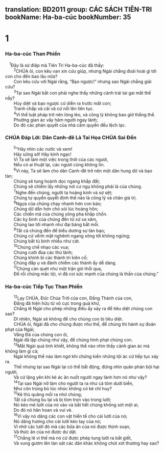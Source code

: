 translation: BD2011
group: CÁC SÁCH TIÊN-TRI
bookName: Ha-ba-cúc 
bookNumber: 35
-------

<div class="title"><h1>1</h1><h3>Ha-ba-cúc Than Phiền</h3></div>
<span class="verse ha_1_1"> <sup>1</sup>Ðây là sứ điệp mà Tiên Tri Ha-ba-cúc đã thấy:<br/></span>
<span class="verse ha_1_2">  <sup>2</sup>CHÚA ôi, con kêu van xin cứu giúp, nhưng Ngài chẳng đoái hoài gì tới con cho đến bao lâu nữa?<br/>  Con kêu cứu với Ngài rằng, “Bạo ngược!” nhưng sao Ngài chẳng giải cứu?<br/></span>
<span class="verse ha_1_3">  <sup>3</sup>Tại sao Ngài bắt con phải nghe thấy những cảnh trái tai gai mắt thế nầy?<br/>  Hủy diệt và bạo ngược cứ diễn ra trước mắt con;<br/>  Tranh chấp và cãi vã cứ nổi lên liên tục.<br/></span>
<span class="verse ha_1_4">  <sup>4</sup>Vì thế luật pháp trở nên lỏng lẻo, và công lý không bao giờ thắng thế.<br/>  Phường gian ác vây hãm người ngay lành;<br/>  Do đó các phán quyết của nhà cầm quyền đều lệch lạc.<br/></span>
<div class="title"><h3>CHÚA Ðáp Lời: Dân Canh-đê Là Tai Họa CHÚA Sai Ðến</h3></div>
<span class="verse ha_1_5">  <sup>5</sup>“Hãy nhìn các nước và xem!<br/>  Hãy sững sờ! Hãy kinh ngạc!<br/>  Vì Ta sẽ làm một việc trong thời của các ngươi,<br/>  Nếu có ai thuật lại, các ngươi cũng không tin.<br/></span>
<span class="verse ha_1_6">  <sup>6</sup>Vì này, Ta sẽ làm cho dân Canh-đê trở nên một dân hung dữ và bạo tàn;<br/>  Chúng sẽ tung hoành dọc ngang khắp đất;<br/>  Chúng sẽ chiếm lấy những nơi cư ngụ không phải là của chúng.<br/></span>
<span class="verse ha_1_7">  <sup>7</sup>Nghe đến chúng, người ta hoảng kinh và sợ sệt;<br/>  Chúng tự quyền quyết định thế nào là công lý và chân giá trị.<br/></span>
<span class="verse ha_1_8">  <sup>8</sup>Ngựa của chúng chạy nhanh hơn con báo;<br/>  Chúng dữ dằn hơn chó sói lúc hoàng hôn;<br/>  Các chiến mã của chúng xông pha khắp chốn.<br/>  Các kỵ binh của chúng đến từ xứ xa xăm,<br/>  Chúng lao tới nhanh như đại bàng bắt mồi.<br/></span>
<span class="verse ha_1_9">  <sup>9</sup>Tất cả chúng đến để biểu dương sự tàn bạo;<br/>  Chúng cứ vểnh mặt nghênh ngang xông tới không ngừng;<br/>  Chúng bắt tù binh nhiều như cát.<br/></span>
<span class="verse ha_1_10">  <sup>10</sup>Chúng chế nhạo các vua;<br/>  Chúng cười đùa các thủ lãnh;<br/>  Chúng khinh bỉ các thành trì kiên cố;<br/>  Chúng đắp ụ và đánh chiếm các thành ấy dễ dàng.<br/></span>
<span class="verse ha_1_11">  <sup>11</sup>Chúng càn quét như một trận gió thổi qua,<br/>  Ðể rồi chúng mắc tội, vì đã coi sức mạnh của chúng là thần của chúng.”<br/></span>
<div class="title"><h3>Ha-ba-cúc Tiếp Tục Than Phiền</h3></div>
<span class="verse ha_1_12">  <sup>12</sup>Lạy CHÚA, Ðức Chúa Trời của con, Ðấng Thánh của con,<br/>  Ðấng đã hiện hữu từ vô cực trong quá khứ,<br/>  Chẳng lẽ Ngài cho phép những điều ấy xảy ra để tiêu diệt chúng con sao?<br/>  Dĩ nhiên, Ngài sẽ không để cho chúng con bị tiêu diệt.<br/>  CHÚA ôi, Ngài đã cho chúng được như thế, để chúng thi hành sự đoán phạt của Ngài;<br/>  Vầng Ðá của chúng con ôi,<br/>  Ngài đã lập chúng như vậy, để chúng hình phạt chúng con.<br/></span>
<span class="verse ha_1_13">  <sup>13</sup>Mắt Ngài quá tinh khiết, không thể nào nhìn thấy cảnh gian ác mà không làm gì cả;<br/>  Ngài không thể nào làm ngơ khi chứng kiến những tội ác cứ tiếp tục xảy ra.<br/>  Thế nhưng tại sao Ngài lại có thể bất động, đứng nhìn quân phản bội hại người,<br/>  Và cứ lặng yên khi kẻ ác ăn nuốt người ngay lành hơn nó như vậy?<br/></span>
<span class="verse ha_1_14">  <sup>14</sup>Tại sao Ngài nỡ làm cho người ta ra như cá tôm dưới biển,<br/>  Như côn trùng bò lúc nhúc không có kẻ chỉ huy?<br/></span>
<span class="verse ha_1_15">  <sup>15</sup>Kẻ thù quăng mồi ra nhử chúng;<br/>  Tất cả chúng bu lại và bị tóm trọn vào trong lưới;<br/>  Nó kéo mẻ lưới của nó vào và bắt hết chúng không sót một ai;<br/>  Do đó nó hân hoan và vui vẻ.<br/></span>
<span class="verse ha_1_16">  <sup>16</sup>Vì vậy nó dâng các con vật hiến tế cho cái lưới của nó;<br/>  Nó dâng hương cho cái lưới kéo tay của nó;<br/>  Vì nhờ các lưới đó mà các bữa ăn của nó được thịnh soạn,<br/>  Và thức ăn của nó được dư dật.<br/></span>
<span class="verse ha_1_17">  <sup>17</sup>Chẳng lẽ vì thế mà nó cứ được phép tung lưới ra bắt giết,<br/>  Và vung gươm lên tàn sát các dân khác không chút xót thương hay sao?<br/></span>
